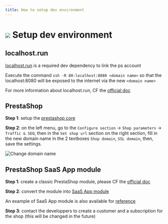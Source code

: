 ```yaml
---
title: How to setup dev environment
---
```


# ![](/assets/images/common/logo-condensed-sm.png) Setup dev environment

## localhost.run

[localhost.run](http://localhost.run/) is a required dev dependency to link the ps account

Execute the command `ssh -R 80:localhost:8080 <domain name>` so that the localhost:8080 will be exposed to the internet via the new `<domain name>`

For more information about localhost.run, CF the [official doc](http://localhost.run/docs/)

## PrestaShop

**Step 1**: setup the [prestashop core](https://github.com/PrestaShop/docker)

**Step 2**: on the left menu, go to the `Configure section` -> `Shop parameters` -> `Traffic & SEO`, then in the `Set shop url` section on the right section, fill in the new domain name in the 2 textboxes `Shop domain`, `SSL domain`, then, save the settings.

![Change domain name](/assets/images/4-setup-dev-environment/change_domain_name.png)

## PrestaShop SaaS App module

**Step 1**: create a classic PrestaShop module, please CF the [official doc](https://devdocs.prestashop.com/1.7/modules/creation/tutorial/)

**Step 2**: convert the module into [SaaS App module](../1-recurring-billing-module/README.md)

An example of SaaS App module is also available for [reference](https://github.com/PrestaShopCorp/prestashop_rbm_example)

**Step 3**: contact the developpers to create a customer and a subscription for the shop (this will be changed in the future)
